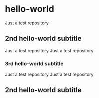 # hello-world
Just a test repository
## 2nd hello-world subtitle

Just a test repository
Just a test repository

### 3rd hello-world subtitle

Just a test repository
Just a test repository

## 2nd hello-world subtitle


